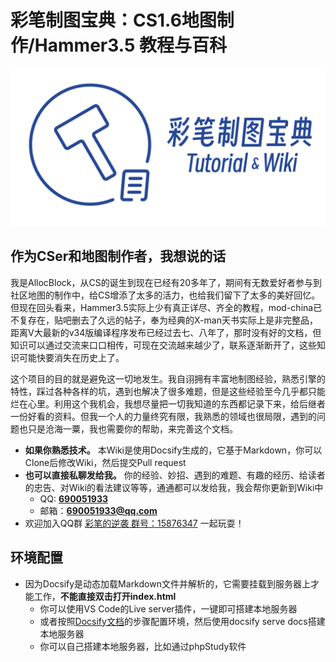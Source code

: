 # 彩笔制图宝典：CS1.6地图制作/Hammer3.5 教程与百科

![logo](docs/resources/logo_title.svg ':size=60%')
## 作为CSer和地图制作者，我想说的话
我是AllocBlock，从CS的诞生到现在已经有20多年了，期间有无数爱好者参与到社区地图的制作中，给CS增添了太多的活力，也给我们留下了太多的美好回忆。但现在回头看来，Hammer3.5实际上少有真正详尽、齐全的教程，mod-china已不复存在，贴吧删去了久远的帖子，奉为经典的X-man天书实际上是非完整品，距离V大最新的v34版编译程序发布已经过去七、八年了，那时没有好的文档，但知识可以通过交流来口口相传，可现在交流越来越少了，联系逐渐断开了，这些知识可能快要消失在历史上了。

这个项目的目的就是避免这一切地发生。我自诩拥有丰富地制图经验，熟悉引擎的特性，踩过各种各样的坑，遇到也解决了很多难题，但是这些经验至今几乎都只能烂在心里。利用这个我机会，我想尽量把一切我知道的东西都记录下来，给后继者一份好看的资料。但我一个人的力量终究有限，我熟悉的领域也很局限，遇到的问题也只是沧海一粟，我也需要你的帮助，来完善这个文档。

- **如果你熟悉技术。** 本Wiki是使用Docsify生成的，它基于Markdown，你可以Clone后修改Wiki，然后提交Pull request
- **也可以直接私聊发给我。** 你的经验、妙招、遇到的难题、有趣的经历、给读者的忠告、对Wiki的看法建议等等，通通都可以发给我，我会帮你更新到Wiki中
    - QQ: **[690051933](tencent://message/?uin=690051933)**
    - 邮箱：**690051933@qq.com**
- 欢迎加入QQ群 [彩笔的逆袭 群号：15876347](https://jq.qq.com/?_wv=1027&k=e6eqbt1u) 一起玩耍！


## 环境配置
- 因为Docsify是动态加载Markdown文件并解析的，它需要挂载到服务器上才能工作，**不能直接双击打开index.html**
  - 你可以使用VS Code的Live server插件，一键即可搭建本地服务器
  - 或者按照[Docsify文档](https://docsify.js.org/#/zh-cn/quickstart)的步骤配置环境，然后使用docsify serve docs搭建本地服务器
  - 你可以自己搭建本地服务器，比如通过phpStudy软件
